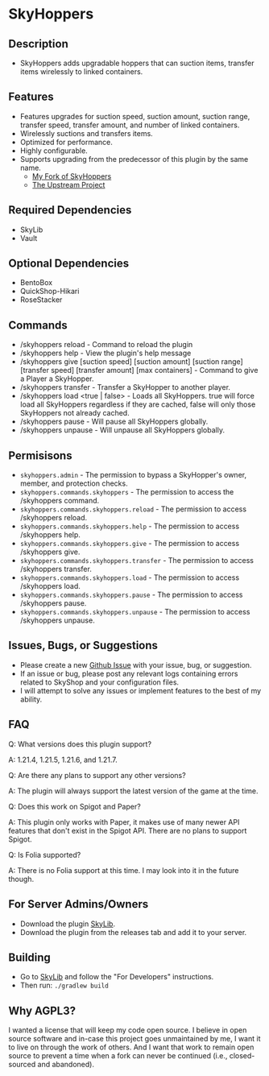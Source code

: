 # SkyHoppers
## Description
* SkyHoppers adds upgradable hoppers that can suction items, transfer items wirelessly to linked containers.
## Features
* Features upgrades for suction speed, suction amount, suction range, transfer speed, transfer amount, and number of linked containers.
* Wirelessly suctions and transfers items.
* Optimized for performance.
* Highly configurable.
* Supports upgrading from the predecessor of this plugin by the same name.
  * [My Fork of SkyHoppers](<https://github.com/lukesky19/Legacy_SkyHoppers>)
  * [The Upstream Project](<https://github.com/Oribuin/SkyHoppers>)
## Required Dependencies
* SkyLib
* Vault
## Optional Dependencies
* BentoBox
* QuickShop-Hikari
* RoseStacker
## Commands
- /skyhoppers reload - Command to reload the plugin
- /skyhoppers help - View the plugin's help message
- /skyhoppers give <player name> <amount> \[suction speed] \[suction amount] \[suction range] \[transfer speed] \[transfer amount] \[max containers] - Command to give a Player a SkyHopper.
- /skyhoppers transfer <player name> - Transfer a SkyHopper to another player.
- /skyhoppers load <true | false> - Loads all SkyHoppers. true will force load all SkyHoppers regardless if they are cached, false will only those SkyHoppers not already cached.
- /skyhoppers pause - Will pause all SkyHoppers globally.
- /skyhoppers unpause - Will unpause all SkyHoppers globally.
## Permisisons
- `skyhoppers.admin` - The permission to bypass a SkyHopper's owner, member, and protection checks.
- `skyhoppers.commands.skyhoppers` - The permission to access the /skyhoppers command.
- `skyhoppers.commands.skyhoppers.reload` - The permission to access /skyhoppers reload.
- `skyhoppers.commands.skyhoppers.help` - The permission to access /skyhoppers help.
- `skyhoppers.commands.skyhoppers.give` - The permission to access /skyhoppers give.
- `skyhoppers.commands.skyhoppers.transfer` - The permission to access /skyhoppers transfer.
- `skyhoppers.commands.skyhoppers.load` - The permission to access /skyhoppers load.
- `skyhoppers.commands.skyhoppers.pause` - The permission to access /skyhoppers pause.
- `skyhoppers.commands.skyhoppers.unpause` - The permission to access /skyhoppers unpause.
## Issues, Bugs, or Suggestions
* Please create a new [Github Issue](https://github.com/lukesky19/SkyHoppers/issues) with your issue, bug, or suggestion.
* If an issue or bug, please post any relevant logs containing errors related to SkyShop and your configuration files.
* I will attempt to solve any issues or implement features to the best of my ability.
## FAQ
Q: What versions does this plugin support?

A: 1.21.4, 1.21.5, 1.21.6, and 1.21.7.

Q: Are there any plans to support any other versions?

A: The plugin will always support the latest version of the game at the time.

Q: Does this work on Spigot and Paper?

A: This plugin only works with Paper, it makes use of many newer API features that don't exist in the Spigot API. There are no plans to support Spigot.

Q: Is Folia supported?

A: There is no Folia support at this time. I may look into it in the future though.

## For Server Admins/Owners
* Download the plugin [SkyLib](https://github.com/lukesky19/SkyLib/releases).
* Download the plugin from the releases tab and add it to your server.

## Building
* Go to [SkyLib](https://github.com/lukesky19/SkyLib) and follow the "For Developers" instructions.
* Then run:
  ```./gradlew build```

## Why AGPL3?
I wanted a license that will keep my code open source. I believe in open source software and in-case this project goes unmaintained by me, I want it to live on through the work of others. And I want that work to remain open source to prevent a time when a fork can never be continued (i.e., closed-sourced and abandoned).
